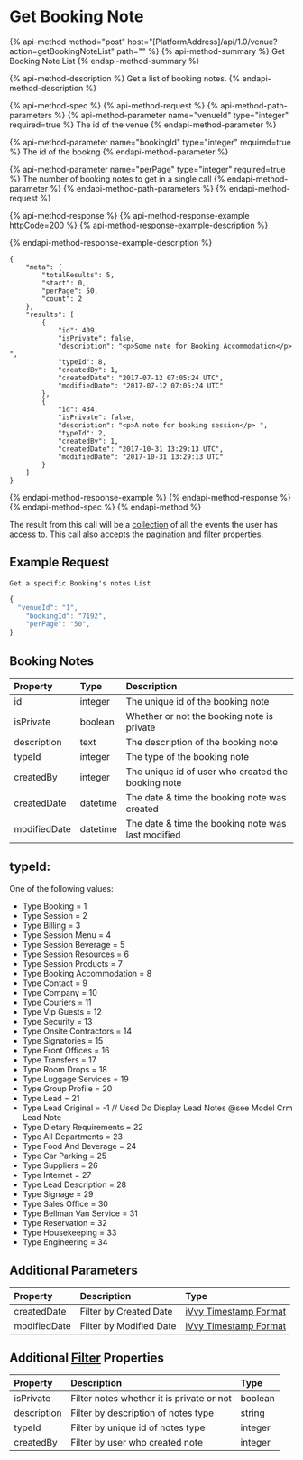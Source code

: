 # Get Booking Note

{% api-method method="post" host="\[PlatformAddress\]/api/1.0/venue?action=getBookingNoteList" path="" %}
{% api-method-summary %}
Get Booking Note List
{% endapi-method-summary %}

{% api-method-description %}
Get a list of booking notes.
{% endapi-method-description %}

{% api-method-spec %}
{% api-method-request %}
{% api-method-path-parameters %}
{% api-method-parameter name="venueId" type="integer" required=true %}
The id of the venue
{% endapi-method-parameter %}

{% api-method-parameter name="bookingId" type="integer" required=true %}
The id of the bookng
{% endapi-method-parameter %}

{% api-method-parameter name="perPage" type="integer" required=true %}
The number of booking notes to get in a single call
{% endapi-method-parameter %}
{% endapi-method-path-parameters %}
{% endapi-method-request %}

{% api-method-response %}
{% api-method-response-example httpCode=200 %}
{% api-method-response-example-description %}

{% endapi-method-response-example-description %}

```text
{
    "meta": {
        "totalResults": 5,
        "start": 0,
        "perPage": 50,
        "count": 2
    },
    "results": [
        {
            "id": 409,
            "isPrivate": false,
            "description": "<p>Some note for Booking Accommodation</p> ",
            "typeId": 8,
            "createdBy": 1,
            "createdDate": "2017-07-12 07:05:24 UTC",
            "modifiedDate": "2017-07-12 07:05:24 UTC"
        },
        {
            "id": 434,
            "isPrivate": false,
            "description": "<p>A note for booking session</p> ",
            "typeId": 2,
            "createdBy": 1,
            "createdDate": "2017-10-31 13:29:13 UTC",
            "modifiedDate": "2017-10-31 13:29:13 UTC"
        }
    ]
}
```
{% endapi-method-response-example %}
{% endapi-method-response %}
{% endapi-method-spec %}
{% endapi-method %}

The result from this call will be a [collection](../getting-started/interpreting-the-response/collections.md) of all the events the user has access to. This call also accepts the [pagination](../getting-started/interpreting-the-response/pagination.md) and [filter](../getting-started/interpreting-the-response/filtering.md) properties.

## Example Request

`Get a specific Booking's notes List`

```javascript
{
  "venueId": "1",
	"bookingId": "7192",
	"perPage": "50",
}
```
## Booking Notes

| Property | Type | Description |
| :--- | :--- | :--- |
| id | integer | The unique id of the booking note |
| isPrivate | boolean | Whether or not the booking note is private |
| description | text | The description of the booking note |
| typeId | integer | The type of the booking note |
| createdBy | integer | The unique id of user who created the booking note |
| createdDate | datetime | The date & time the booking note was created |
| modifiedDate | datetime | The date & time the booking note was last modified |

## typeId:

One of the following values:

* Type Booking = 1
* Type Session = 2
* Type Billing = 3
* Type Session Menu = 4
* Type Session Beverage = 5
* Type Session Resources = 6
* Type Session Products = 7
* Type Booking Accommodation = 8
* Type Contact = 9
* Type Company = 10
* Type Couriers = 11
* Type Vip Guests = 12
* Type Security = 13
* Type Onsite Contractors = 14
* Type Signatories = 15
* Type Front Offices = 16
* Type Transfers = 17
* Type Room Drops = 18
* Type Luggage Services = 19
* Type Group Profile = 20
* Type Lead = 21
* Type Lead Original = -1 // Used Do Display Lead Notes @see Model Crm Lead Note
* Type Dietary Requirements = 22
* Type All Departments = 23
* Type Food And Beverage = 24
* Type Car Parking = 25
* Type Suppliers = 26
* Type Internet = 27
* Type Lead Description = 28
* Type Signage = 29
* Type Sales Office = 30
* Type Bellman Van Service = 31
* Type Reservation = 32
* Type Housekeeping = 33
* Type Engineering = 34

## Additional Parameters

| Property | Description | Type |
| :--- | :--- | :--- |
| createdDate | Filter by Created Date | [iVvy Timestamp Format](../development-reference/timestamp-format.md) |
| modifiedDate | Filter by Modified Date | [iVvy Timestamp Format](../development-reference/timestamp-format.md) |

## Additional [Filter](../getting-started/interpreting-the-response/filtering.md) Properties

| Property | Description | Type |
| :--- | :--- | :--- |
| isPrivate | Filter notes whether it is private or not | boolean |
| description | Filter by description of notes type | string |
| typeId | Filter by unique id of notes type | integer |
| createdBy | Filter by user who created note | integer |